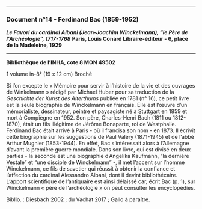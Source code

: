 ***
### **Document n°14 - Ferdinand Bac (1859-1952)**
**_Le Favori du cardinal Albani (Jean-Joachim Winckelmann), “le Père de l'Archéologie”, 1717-1768_**
**Paris, Louis Conard Libraire-éditeur - 6, place de la Madeleine, 1929**

-------------------------

**Bibliothèque de l’INHA, cote 8 MON 49502**

1 volume in-8° (19 x 12 cm)
Broché

Si l’on excepte le « Mémoire pour servir à l’histoire de la vie et des ouvrages de Winkelmann » rédigé par Michael Huber pour sa traduction de la _Geschichte der Kunst des Alterthums_ publiée en 1781 (n° 16), ce petit livre est la seule biographie de Winckelmann en français. Elle est l’œuvre d’un mémorialiste, dessinateur, peintre et paysagiste né à Stuttgart en 1859 et mort à Compiègne en 1952. Son père, Charles-Henri Bach (1811 ou 1812-1870), était un fils illégitime de Jérôme Bonaparte, roi de Westphalie. Ferdinand Bac était arrivé à Paris - où il francisa son nom - en 1873. Il écrivit cette biographie sur les suggestions de Paul Valéry (1871-1945) et de l’abbé Arthur Mugnier (1853-1944). En effet, Bac s’intéressait alors à l’Allemagne d’avant la première guerre mondiale. Dans son livre, qui est divisé en deux parties - la seconde est une biographie d’Angelika Kaufmann, “la dernière Vestale” et “une disciple de Winckelmann” -, il met l’accent sur l’homme Winckelmann, ce fils de savetier qui réussit à obtenir la confiance et l’affection du cardinal Alessandro Albani, dont il devint bibliothécaire. L’apport scientifique de l’antiquaire est ainsi délaissé car, écrit Bac (p. 1), sur Winckelmann « père de l’archéologie » on peut consulter les encyclopédies.

Biblio. : Diesbach 2002 ; du Vachat 2017 ; Gallo à paraître.
